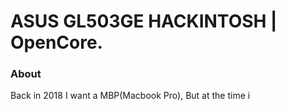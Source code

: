 # ASUS GL503GE HACKINTOSH | OpenCore.

### About
Back in 2018 I want a MBP(Macbook Pro), But at the time i
